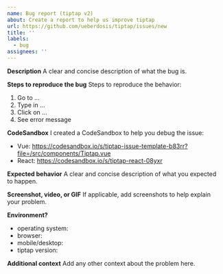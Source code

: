 ```yaml
---
name: Bug report (tiptap v2)
about: Create a report to help us improve tiptap
url: https://github.com/ueberdosis/tiptap/issues/new
title: ''
labels:
  - bug
assignees: ''
---
```


**Description**
A clear and concise description of what the bug is.

**Steps to reproduce the bug**
Steps to reproduce the behavior:
1. Go to …
2. Type in …
3. Click on …
4. See error message

**CodeSandbox**
I created a CodeSandbox to help you debug the issue:

* Vue: https://codesandbox.io/s/tiptap-issue-template-b83rr?file=/src/components/Tiptap.vue
* React: https://codesandbox.io/s/tiptap-react-08yxr

**Expected behavior**
A clear and concise description of what you expected to happen.

**Screenshot, video, or GIF**
If applicable, add screenshots to help explain your problem.

**Environment?**
 - operating system:
 - browser:
 - mobile/desktop:
 - tiptap version:

**Additional context**
Add any other context about the problem here.

